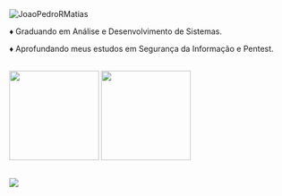 <img src="https://komarev.com/ghpvc/?username=JoaoPedroRMatias&color=blue" alt="JoaoPedroRMatias"/>

<p>♦ Graduando em Análise e Desenvolvimento de Sistemas.</p>

<p>♦ Aprofundando meus estudos em Segurança da Informação e Pentest.</p>
<br>

<div>
<a>
<img height="160em" src="https://github-readme-stats.vercel.app/api?username=JoaoPedroRMatias&show_icons=true&theme=dark&include_all_commits=true&count_private=true"/>
</a>
<a>
<img height="160em" src="https://github-readme-stats.vercel.app/api/top-langs/?username=JoaoPedroRMatias&layout=compact&hide=jupyter%20notebook,css,html,batchfile&langs_count=8&theme=dark"/>
</a>
</div>
  
 ##
  
<div>
<a href="https://www.linkedin.com/in/jo%C3%A3o-pedro-rodrigues-matias-41650a1aa/R" target="_blank"><img src="https://img.shields.io/badge/LinkedIn-0077B5?style=for-the-badge&logo=linkedin&logoColor=white" target="_blank"></a> 
</div>
